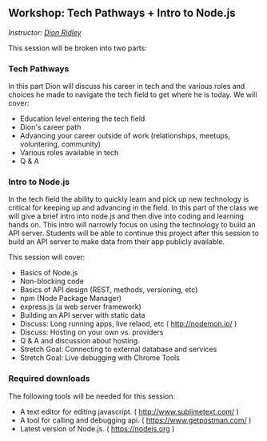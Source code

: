 ## Workshop: Tech Pathways + Intro to Node.js
*Instructor: [Dion Ridley](https://www.linkedin.com/in/dionridley)*

This session will be broken into two parts:

### Tech Pathways

In this part Dion will discuss his career in tech and the various roles and choices he made to navigate the tech field to get where he is today.  We will cover:

* Education level entering the tech field
* Dion's career path
* Advancing your career outside of work (relationships, meetups, voluntering, community)
* Various roles available in tech
* Q & A


### Intro to Node.js

In the tech field the ability to quickly learn and pick up new technology is critical for keeping up and advancing in the field.  In this part of the class we will give a brief intro into node.js and then dive into coding and learning hands on.  This intro will narrowly focus on using the technology to build an API server.  Students will be able to continue this project after this session to build an API server to make data from their app publicly available.

This session will cover:

* Basics of Node.js
* Non-blocking code
* Basics of API design (REST, methods, versioning, etc)
* npm (Node Package Manager)
* express.js (a web server framework)
* Building an API server with static data
* Discuss: Long running apps, live relaod, etc ( http://nodemon.io/ )
* Discuss: Hosting on your own vs. providers
* Q & A and discussion about hosting.
* Stretch Goal: Connecting to external database and services
* Stretch Goal: Live debugging with Chrome Tools

### Required downloads

The following tools will be needed for this session:

* A text editor for editing javascript. ( http://www.sublimetext.com/ )
* A tool for calling and debugging api. ( https://www.getpostman.com/ )
* Latest version of Node.js. ( https://nodejs.org )
